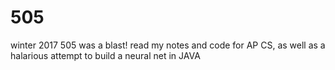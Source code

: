 # 505
winter 2017 505 was a blast! read my notes and code for AP CS, as well as a halarious attempt to build a neural net in JAVA
